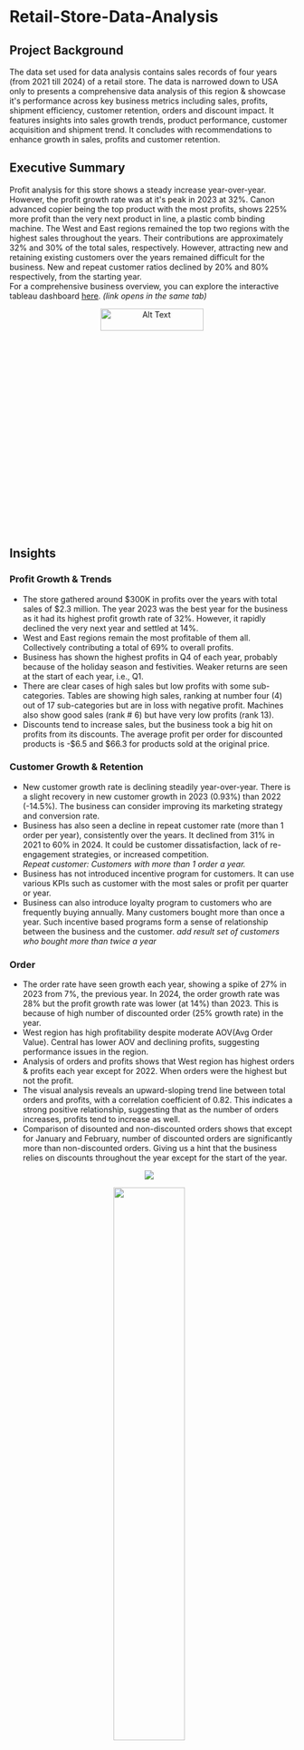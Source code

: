 # Retail-Store-Data-Analysis
## Project Background
The data set used for data analysis contains sales records of four years (from 2021 till 2024) of a retail store. The data is narrowed down to USA only to presents a comprehensive data analysis of this region & showcase it's performance across key business metrics including sales, profits, shipment efficiency, customer retention, orders and discount impact. It features insights into sales growth trends, product performance, customer acquisition and shipment trend. It concludes with recommendations to enhance growth in sales, profits and customer retention.
## Executive Summary
Profit analysis for this store shows a steady increase year-over-year. However, the profit growth rate was at it's peak in 2023 at 32%. Canon advanced copier being the top product with the most profits, shows 225% more profit than the very next product in line, a plastic comb binding machine. The West and East regions remained the top two regions with the highest sales throughout the years. Their contributions are approximately 32% and 30% of the total sales, respectively. However, attracting new and retaining existing customers over the years remained difficult for the business. New and repeat customer ratios declined by 20% and 80% respectively, from the starting year.<br/>
For a comprehensive business overview, you can explore the interactive tableau dashboard <a href="https://public.tableau.com/views/RetailShop-ExecutiveSummary/ExecutiveSummary?:language=en-GB&:sid=&:redirect=auth&:display_count=n&:origin=viz_share_link">here</a>. <i>(link opens in the same tab)</i>

<p align="center">
    <img align="center" src="images/dashboard.png" alt="Alt Text" style="width:60%; height:10%;"/>
</p>

## Insights
### Profit Growth & Trends
- The store gathered around $300K in profits over the years with total sales of $2.3 million. The year 2023 was the best year for the business as it had its highest profit growth rate of 32%. However, it rapidly declined the very next year and settled at 14%.
- West and East regions remain the most profitable of them all. Collectively contributing a total of 69% to overall profits.
- Business has shown the highest profits in Q4 of each year, probably because of the holiday season and festivities. Weaker returns are seen at the start of each year, i.e., Q1.
- There are clear cases of high sales but low profits with some sub-categories. Tables are showing high sales, ranking at number four (4) out of 17 sub-categories but are in loss with negative profit. Machines also show good sales (rank # 6) but have very low profits (rank 13).
- Discounts tend to increase sales, but the business took a big hit on profits from its discounts. The average profit per order for discounted products is -$6.5 and $66.3 for products sold at the original price.
### Customer Growth & Retention
- New customer growth rate is declining steadily year-over-year. There is a slight recovery in new customer growth in 2023 (0.93%) than 2022 (-14.5%). The business can consider improving its marketing strategy and conversion rate.
- Business has also seen a decline in repeat customer rate (more than 1 order per year), consistently over the years. It declined from 31% in 2021 to 60% in 2024. It could be customer dissatisfaction, lack of re-engagement strategies, or increased competition. </br> <i> Repeat customer: Customers with more than 1 order a year. </i>
- Business has not introduced incentive program for customers. It can use various KPIs such as customer with the most sales or profit per quarter or year.
- Business can also introduce loyalty program to customers who are frequently buying annually. Many customers bought more than once a year. Such incentive based programs form a sense of relationship between the business and the customer. <i> add result set of customers who bought more than twice a year</i>
### Order
- The order rate have seen growth each year, showing a spike of 27% in 2023 from 7%, the previous year. In 2024, the order growth rate was 28% but the profit growth rate was lower (at 14%) than 2023. This is because of high number of discounted order (25% growth rate) in the year.
- West region has high profitability despite moderate AOV(Avg Order Value). Central has lower AOV and declining profits, suggesting performance issues in the region.
- Analysis of orders and profits shows that West region has highest orders & profits each year except for 2022. When orders were the highest but not the profit.
- The visual analysis reveals an upward-sloping trend line between total orders and profits, with a correlation coefficient of 0.82. This indicates a strong positive relationship, suggesting that as the number of orders increases, profits tend to increase as well.
- Comparison of disounted and non-discounted orders shows that except for January and February, number of discounted orders are significantly more than non-discounted orders. Giving us a hint that the business relies on discounts throughout the year except for the start of the year. 
  
<p align="center">
  <img src="images/OrdersProfits&Trend.png" style="margin-right: 10px;"/>
</p>
<p align="center">
  <img src="images/DiscountNoDiscount.png" style="margin-right: 10px; width: 50%"/>
</p>

### Shipment
- Most of the customers preferred to choose "Standard Class" as the shipment method across all regions for each year.
- Early shipments are observed only in Standard Class (69.7%) and Second Class (38.9%), while no other shipping methods record early deliveries. This suggests operational efficiency is skewed toward specific shipping modes, potentially creating inconsistent customer experiences across delivery options.
- The business needs drastic improvement in it's shipping process. Data shows that between 25% and 28% of the orders are shipped late every year and it has increased in the last year. This weakens the positive impact of early shipment percentage (~50% yearly). Each region is showing increase in late shipment, atleast for the last year of the business, 2024.
- There is an enormous difference in shipping efficiency among various shipping methods. Business has seen between 84% to 77% orders shipping late for "First Class" shipping method throughout the four(4) years and between 2% to ~6% for "Same day" method. The other two shipping methods i.e. Standard & Second class, are in between.
- 
<p align="center">
  <img src="images/EarlyLateShip.png" style="margin-right: 10px;"/>
</p>
<p align="center">
  <img src="images/LateShipTrend.png" style="margin-right: 10px;"/>
</p>

### Products
- Sales for the three categories i.e. electronics, home interiors and stationery, are quite close to one another. The most contribution is by electronics at 36.4%, followed by home interiors (32.3%) and stationery (31.3%).
- More than half of the products in the data belong to the stationery category (57%). However, electronics make half of the overall profit (50.7%).
- The business is launching fewer new products each year in any category, with most falling in the bottom 50% of sales, except one in the electronics category. This reliance on older products may stabilize sales, it also underscores the need to boost innovation and marketing for new products to reap sales benefits in the years to come.
- The products portfolio is weighted toward Growth-stage products (30%), signaling expansion potential, while a sizable share is in Decline or Discontinued stage (38%), highlighting risk of product churn. Reactivated items (17%) show promise but the low Maturity share (2%) suggests limited long-term stability. Nearly 10% unclassified products indicate gaps in lifecycle visibility.
- Many products sell strongly without discounts. However, the 20% discount consistently drives higher order volumes across categories. This suggests an optimal balance between boosting sales and maintaining profitability. Deep discounts of 50% and more, appear in each category. This signals weak demand or inventory issues, which raises the risk of margin erosion.

<p align="center">
    <img src="images/CategoriesSummary.png" style="margin-right: 10px;"/>
</p>
<p align="center">
    <img src="images/NewProductsAndPLC.png" style="margin-right: 10px;"/>
</p>
<p align="center">
    <img src="images/SubCatsOrdersDiscounts.png" style="margin-right: 10px;"/>
</p>

### Recommendations
#### Products
- Prioritize scaling Growth products, review Decline/Discontinued items for pruning or repositioning, and strengthen monitoring of reactivated and unclassified products to capture hidden opportunities.
- Limit unnecessary discounts on products with proven no-discount demand to protect profitability.
- Standardize the 20% discount level as a benchmark for promotional campaigns.
- Evaluate logistics processes for First Class and Same Day shipping to identify bottlenecks and explore strategies to standardize early or on-time deliveries across all shipment modes."
### Caveats
- The dataset does not explicitly distinguish between new and existing products. For this analysis, products were classified as “new” in the year of their first recorded order. This approach assumes that the year of first order of a product is the introduction year of that product, which may not always reflect the actual launch year.

